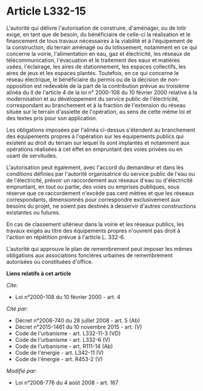 # Article L332-15

L'autorité qui délivre l'autorisation de construire, d'aménager, ou de lotir exige, en tant que de besoin, du bénéficiaire de
celle-ci la réalisation et le financement de tous travaux nécessaires à la viabilité et à l'équipement de la construction, du
terrain aménagé ou du lotissement, notamment en ce qui concerne la voirie, l'alimentation en eau, gaz et électricité, les
réseaux de télécommunication, l'évacuation et le traitement des eaux et matières usées, l'éclairage, les aires de
stationnement, les espaces collectifs, les aires de jeux et les espaces plantés. Toutefois, en ce qui concerne le réseau
électrique, le bénéficiaire du permis ou de la décision de non-opposition est redevable de la part de la contribution prévue
au troisième alinéa du II de l'article 4 de la loi n° 2000-108 du 10 février 2000 relative à la modernisation et au
développement du service public de l'électricité, correspondant au branchement et à la fraction de l'extension du réseau
située sur le terrain d'assiette de l'opération, au sens de cette même loi et des textes pris pour son application.

Les obligations imposées par l'alinéa ci-dessus s'étendent au branchement des équipements propres à l'opération sur les
équipements publics qui existent au droit du terrain sur lequel ils sont implantés et notamment aux opérations réalisées à
cet effet en empruntant des voies privées ou en usant de servitudes.

L'autorisation peut également, avec l'accord du demandeur et dans les conditions définies par l'autorité organisatrice du
service public de l'eau ou de l'électricité, prévoir un raccordement aux réseaux d'eau ou d'électricité empruntant, en tout
ou partie, des voies ou emprises publiques, sous réserve que ce raccordement n'excède pas cent mètres et que les réseaux
correspondants, dimensionnés pour correspondre exclusivement aux besoins du projet, ne soient pas destinés à desservir
d'autres constructions existantes ou futures.

En cas de classement ultérieur dans la voirie et les réseaux publics, les travaux exigés au titre des équipements propres
n'ouvrent pas droit à l'action en répétition prévue à l'article L. 332-6.

L'autorité qui approuve le plan de remembrement peut imposer les mêmes obligations aux associations foncières urbaines de
remembrement autorisées ou constituées d'office.

**Liens relatifs à cet article**

_Cite_:

  - Loi n°2000-108 du 10 février 2000 - art. 4

_Cité par_:

  - Décret n°2008-740 du 28 juillet 2008 - art. 5 (Ab)
  - Décret n°2015-1461 du 10 novembre 2015 - art. (V)
  - Code de l'urbanisme - art. L332-11-3 (VD)
  - Code de l'urbanisme - art. L332-6 (V)
  - Code de l'urbanisme - art. R111-14 (Ab)
  - Code de l'énergie - art. L342-11 (V)
  - Code de l'énergie - art. R453-2 (V)

_Modifié par_:

  - Loi n°2008-776 du 4 août 2008 - art. 167

